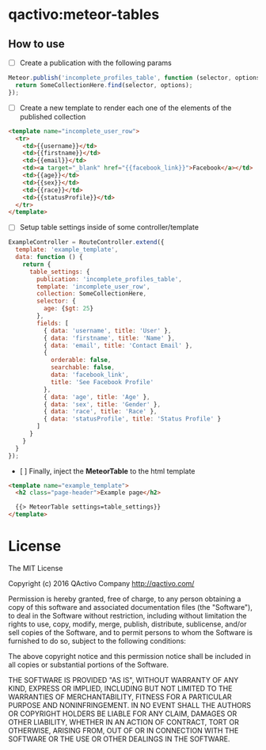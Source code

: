 qactivo:meteor-tables
=====================

## How to use

- [ ] Create a publication with the following params
```javascript
Meteor.publish('incomplete_profiles_table', function (selector, options) {
  return SomeCollectionHere.find(selector, options);
});
```

- [ ] Create a new template to render each one of the elements of the published collection
```html
<template name="incomplete_user_row">
  <tr>
    <td>{{username}}</td>
    <td>{{firstname}}</td>
    <td>{{email}}</td>
    <td><a target="_blank" href="{{facebook_link}}">Facebook</a></td>
    <td>{{age}}</td>
    <td>{{sex}}</td>
    <td>{{race}}</td>
    <td>{{statusProfile}}</td>
  </tr>
</template>
```
- [ ] Setup table settings inside of some controller/template
```javascript
ExampleController = RouteController.extend({
  template: 'example_template',
  data: function () {
    return {
      table_settings: {
        publication: 'incomplete_profiles_table',
        template: 'incomplete_user_row',
        collection: SomeCollectionHere,
        selector: {
          age: {$gt: 25}
        },
        fields: [
          { data: 'username', title: 'User' },
          { data: 'firstname', title: 'Name' },
          { data: 'email', title: 'Contact Email' },
          {
            orderable: false,
            searchable: false,
            data: 'facebook_link', 
            title: 'See Facebook Profile'
          },
          { data: 'age', title: 'Age' },
          { data: 'sex', title: 'Gender' },
          { data: 'race', title: 'Race' },
          { data: 'statusProfile', title: 'Status Profile' }      
        ]
      }
    }
  }
});
```

- [ ] Finally, inject the **MeteorTable** to the html template

```html
<template name="example_template">
  <h2 class="page-header">Example page</h2>

  {{> MeteorTable settings=table_settings}}
</template>
```
# License

The MIT License

Copyright (c) 2016 QActivo Company http://qactivo.com/

Permission is hereby granted, free of charge, to any person obtaining a copy of this software and associated documentation files (the "Software"), to deal in the Software without restriction, including without limitation the rights to use, copy, modify, merge, publish, distribute, sublicense, and/or sell copies of the Software, and to permit persons to whom the Software is furnished to do so, subject to the following conditions:

The above copyright notice and this permission notice shall be included in all copies or substantial portions of the Software.

THE SOFTWARE IS PROVIDED "AS IS", WITHOUT WARRANTY OF ANY KIND, EXPRESS OR IMPLIED, INCLUDING BUT NOT LIMITED TO THE WARRANTIES OF MERCHANTABILITY, FITNESS FOR A PARTICULAR PURPOSE AND NONINFRINGEMENT. IN NO EVENT SHALL THE AUTHORS OR COPYRIGHT HOLDERS BE LIABLE FOR ANY CLAIM, DAMAGES OR OTHER LIABILITY, WHETHER IN AN ACTION OF CONTRACT, TORT OR OTHERWISE, ARISING FROM, OUT OF OR IN CONNECTION WITH THE SOFTWARE OR THE USE OR OTHER DEALINGS IN THE SOFTWARE.
